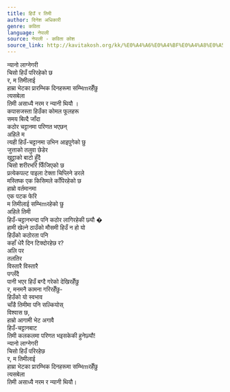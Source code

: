```yaml
---
title: हिउँ र तिमी
author: दिनेश अधिकारी
genre: कविता
language: नेपाली
source: नेपाली - कविता कोश
source_link: http://kavitakosh.org/kk/%E0%A4%A6%E0%A4%BF%E0%A4%A8%E0%A5%87%E0%A4%B6_%E0%A4%85%E0%A4%A7%E0%A4%BF%E0%A4%95%E0%A4%BE%E0%A4%B0%E0%A5%80
---
```


न्यानो लाग्नेगरी  
चिसो हिउँ परिरहेको छ  
र, म तिमीलाई  
हाम्रा भेटका प्रारम्भिक दिनहरूमा सम्भिmरहेँछु  
त्यसबेला  
तिमी असाध्यै नरम र न्यानी थियौ ।  
कपासजस्ता हिउँका कोमल फूलहरू  
समय बित्दै जाँदा  
कठोर चट्टानमा परिणत भएछन्  
अहिले म  
त्यही हिउँ-चट्टानमा उभिन आइपुगेको छु  
जुत्ताको तलुवा छेडेर  
खुट्टाको बाटो हुँदै  
चिसो शरीरभरि फिँजिएको छ  
प्रत्येकपल्ट पाइला टेक्ता चिप्लिने डरले  
मस्तिष्क एक किसिमले काँपिरहेको छ  
हाम्रो वर्तमानमा  
एक पटक फेरि  
म तिमीलाई सम्भिmरहेको छु  
अहिले तिमी  
हिउँ-चट्टानभन्दा पनि कठोर लागिरहेकी छ्यौ �  
हामी खेल्ने ठाउँको मौसमी हिउँ न हो यो  
हिउँको कठोरता पनि  
कहाँ धेरै दिन टिक्दोरहेछ र?  
अलि पर  
तलतिर  
विस्तारै विस्तारै  
पग्लँदै  
पानी भएर हिउँ बग्दै गरेको देखिरहेँछु  
र, मनमनै कामना गरिरहेँछु-  
हिउँको यो स्वभाव  
चाँडै तिमीमा पनि सल्कियोस्  
विश्वास छ,  
हाम्रो आगामी भेट अगावै  
हिउँ-चट्टानबाट  
तिमी कलकलमा परिणत भइसकेकी हुनेछ्यौ!  
न्यानो लाग्नेगरी  
चिसो हिउँ परिरहेछ  
र, म तिमीलाई  
हाम्रा भेटका प्रारम्भिक दिनहरूमा सम्भिmरहेँछु  
त्यसबेला  
तिमी असाध्यै नरम र न्यानी थियौ।

